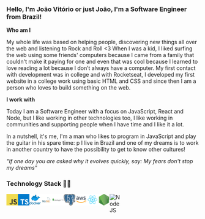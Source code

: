 ### Hello, I'm João Vitório or just João, I'm a Software Engineer from Brazil!

**Who am I**

My whole life was based on helping people, discovering new things all over the web and listening to Rock and Roll <3 When I was a kid, I liked surfing the web using some friends' computers because I came from a family that couldn't make it paying for one and even that was cool because I learned to love reading a lot because I don’t always have a computer. My first contact with development was in college and with Rocketseat, I developed my first website in a college work using basic HTML and CSS and since then I am a person who loves to build something on the web.

**I work with**

Today I am a Software Engineer with a focus on JavaScript, React and Node, but I like working in other technologies too, I like working in communities and supporting people when I have time and I like it a lot.

In a nutshell, it's me, I'm a man who likes to program in JavaScript and play the guitar in his spare time: p I live in Brazil and one of my dreams is to work in another country to have the possibility to get to know other cultures!

*"If one day you are asked why it evolves quickly, say: My fears don't stop my dreams"*

### Technology Stack 👨‍💻

<img align="left" alt="JavaScript" width="30px" src="https://raw.githubusercontent.com/github/explore/80688e429a7d4ef2fca1e82350fe8e3517d3494d/topics/javascript/javascript.png" />
<img align="left" alt="Typescript" width="30px" src="https://raw.githubusercontent.com/github/explore/80688e429a7d4ef2fca1e82350fe8e3517d3494d/topics/typescript/typescript.png" />
<img align="left" alt="Docker" width="30px" src="https://raw.githubusercontent.com/github/explore/80688e429a7d4ef2fca1e82350fe8e3517d3494d/topics/docker/docker.png" />
<img align="left" alt="Mysql" width="30px" src="https://raw.githubusercontent.com/github/explore/80688e429a7d4ef2fca1e82350fe8e3517d3494d/topics/mysql/mysql.png" />
<img align="left" alt="MongoDB" width="30px" src="https://raw.githubusercontent.com/github/explore/80688e429a7d4ef2fca1e82350fe8e3517d3494d/topics/mongodb/mongodb.png" />
<img align="left" alt="Postgresql" width="30px" src="https://raw.githubusercontent.com/github/explore/80688e429a7d4ef2fca1e82350fe8e3517d3494d/topics/postgresql/postgresql.png" />
<img align="left" alt="AWS" width="30px" src="https://raw.githubusercontent.com/github/explore/fbceb94436312b6dacde68d122a5b9c7d11f9524/topics/aws/aws.png" />
<img align="left" alt="React" width="30px" src="https://raw.githubusercontent.com/github/explore/fbceb94436312b6dacde68d122a5b9c7d11f9524/topics/react/react.png" />
<img align="left" alt="NodeJS" width="30px" src="https://raw.githubusercontent.com/github/explore/fbceb94436312b6dacde68d122a5b9c7d11f9524/topics/nodejs/nodejs.png" />
<img align="left" alt="NodeJS" width="30px" src="https://cdn2.unrealengine.com/ue-logo-stacked-unreal-engine-w-677x545-fac11de0943f.png" />

<br />
<br />
